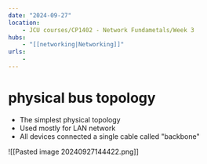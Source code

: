 ```yaml
---
date: "2024-09-27"
location: 
    - JCU courses/CP1402 - Network Fundametals/Week 3
hubs: 
    - "[[networking|Networking]]"
urls:
    - 
---
```


# physical bus topology
+ The simplest physical topology
+ Used mostly for LAN network
+ All devices connected a single cable called "backbone"

![[Pasted image 20240927144422.png]]